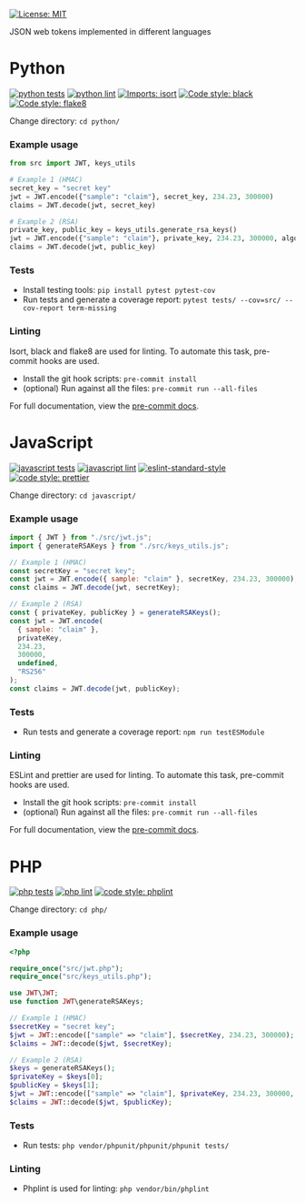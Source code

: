 [![License: MIT](https://img.shields.io/badge/license-MIT-green.svg)](https://github.com/onyonkaclifford/jwt/blob/main/LICENSE)

JSON web tokens implemented in different languages

# Python

[![python tests](https://github.com/onyonkaclifford/jwt/actions/workflows/python_tests.yml/badge.svg?branch=main)](https://github.com/onyonkaclifford/jwt/actions/workflows/python_tests.yml)
[![python lint](https://github.com/onyonkaclifford/jwt/actions/workflows/python_lint.yml/badge.svg?branch=main)](https://github.com/onyonkaclifford/jwt/actions/workflows/python_lint.yml)
[![Imports: isort](https://img.shields.io/badge/%20imports-isort-%231674b1?style=flat&labelColor=ef8336)](https://pycqa.github.io/isort/)
[![Code style: black](https://img.shields.io/badge/code%20style-black-000000.svg)](https://github.com/psf/black)
[![Code style: flake8](https://img.shields.io/badge/code%20style-flake8-orange.svg)](https://gitlab.com/pycqa/flake8)

Change directory: `cd python/`

### Example usage

```python
from src import JWT, keys_utils

# Example 1 (HMAC)
secret_key = "secret key"
jwt = JWT.encode({"sample": "claim"}, secret_key, 234.23, 300000)
claims = JWT.decode(jwt, secret_key)

# Example 2 (RSA)
private_key, public_key = keys_utils.generate_rsa_keys()
jwt = JWT.encode({"sample": "claim"}, private_key, 234.23, 300000, algorithm="RS256")
claims = JWT.decode(jwt, public_key)
```

### Tests

- Install testing tools: `pip install pytest pytest-cov`
- Run tests and generate a coverage report: `pytest tests/ --cov=src/ --cov-report term-missing`

### Linting

Isort, black and flake8 are used for linting. To automate this task, pre-commit hooks are used.

- Install the git hook scripts: `pre-commit install`
- (optional) Run against all the files: `pre-commit run --all-files`

For full documentation, view the [pre-commit docs](https://pre-commit.com/).

# JavaScript

[![javascript tests](https://github.com/onyonkaclifford/jwt/actions/workflows/javascript_tests.yml/badge.svg?branch=main)](https://github.com/onyonkaclifford/jwt/actions/workflows/javascript_tests.yml)
[![javascript lint](https://github.com/onyonkaclifford/jwt/actions/workflows/javascript_lint.yml/badge.svg?branch=main)](https://github.com/onyonkaclifford/jwt/actions/workflows/javascript_lint.yml)
[![eslint-standard-style](https://img.shields.io/badge/code%20style-eslint_standard-d4d4f7.svg)](https://github.com/eslint/eslint)
[![code style: prettier](https://img.shields.io/badge/code_style-prettier-ff69b4.svg?style=flat-square)](https://github.com/prettier/prettier)

Change directory: `cd javascript/`

### Example usage

```javascript
import { JWT } from "./src/jwt.js";
import { generateRSAKeys } from "./src/keys_utils.js";

// Example 1 (HMAC)
const secretKey = "secret key";
const jwt = JWT.encode({ sample: "claim" }, secretKey, 234.23, 300000);
const claims = JWT.decode(jwt, secretKey);

// Example 2 (RSA)
const { privateKey, publicKey } = generateRSAKeys();
const jwt = JWT.encode(
  { sample: "claim" },
  privateKey,
  234.23,
  300000,
  undefined,
  "RS256"
);
const claims = JWT.decode(jwt, publicKey);
```

### Tests

- Run tests and generate a coverage report: `npm run testESModule`

### Linting

ESLint and prettier are used for linting. To automate this task, pre-commit hooks are used.

- Install the git hook scripts: `pre-commit install`
- (optional) Run against all the files: `pre-commit run --all-files`

For full documentation, view the [pre-commit docs](https://pre-commit.com/).

# PHP

[![php tests](https://github.com/onyonkaclifford/jwt/actions/workflows/php_tests.yml/badge.svg?branch=main)](https://github.com/onyonkaclifford/jwt/actions/workflows/php_tests.yml)
[![php lint](https://github.com/onyonkaclifford/jwt/actions/workflows/php_lint.yml/badge.svg?branch=main)](https://github.com/onyonkaclifford/jwt/actions/workflows/php_lint.yml)
[![code style: phplint](https://img.shields.io/badge/code_style-phplint-orange.svg)](https://github.com/overtrue/phplint)

Change directory: `cd php/`

### Example usage

```php
<?php

require_once("src/jwt.php");
require_once("src/keys_utils.php");

use JWT\JWT;
use function JWT\generateRSAKeys;

// Example 1 (HMAC)
$secretKey = "secret key";
$jwt = JWT::encode(["sample" => "claim"], $secretKey, 234.23, 300000);
$claims = JWT::decode($jwt, $secretKey);

// Example 2 (RSA)
$keys = generateRSAKeys();
$privateKey = $keys[0];
$publicKey = $keys[1];
$jwt = JWT::encode(["sample" => "claim"], $privateKey, 234.23, 300000, null, "RS256");
$claims = JWT::decode($jwt, $publicKey);
```

### Tests

- Run tests: `php vendor/phpunit/phpunit/phpunit tests/`

### Linting

- Phplint is used for linting: `php vendor/bin/phplint`
